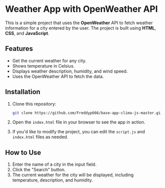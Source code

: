 # Weather App with OpenWeather API

This is a simple project that uses the **OpenWeather** API to fetch weather information for a city entered by the user. The project is built using **HTML**, **CSS**, and **JavaScript**.

## Features

- Get the current weather for any city.
- Shows temperature in Celsius.
- Displays weather description, humidity, and wind speed.
- Uses the OpenWeather API to fetch the data.

## Installation

1. Clone this repository:
    ```bash
    git clone https://github.com/Freddyp666/base-app-clima-js-master.git
    ```

2. Open the `index.html` file in your browser to see the app in action.

3. If you'd like to modify the project, you can edit the `script.js` and `index.html` files as needed.

## How to Use

1. Enter the name of a city in the input field.
2. Click the "Search" button.
3. The current weather for the city will be displayed, including temperature, description, and humidity.

